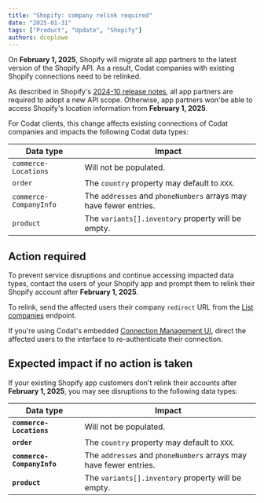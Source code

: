 ```yaml
---
title: "Shopify: company relink required"
date: "2025-01-31"
tags: ["Product", "Update", "Shopify"]
authors: dcoplowe
---
```


On **February 1, 2025**, Shopify will migrate all app partners to the latest version of the Shopify API. As a result, Codat companies with existing Shopify connections need to be relinked.

<!--truncate-->

As described in Shopify's [2024-10 release notes](https://shopify.dev/docs/api/release-notes/2024-10#breaking-changes), all app partners are required to adopt a new API scope. Otherwise, app partners won'be able to access Shopify's location information from **February 1, 2025**. 

For Codat clients, this change affects existing connections of Codat companies and impacts the following Codat data types:

| Data type                  | Impact |
|----------------------------|--------|
| `commerce-Locations`  | Will not be populated. |
| `order`             | The `country` property may default to `XXX`. |
| `commerce-CompanyInfo` | The `addresses` and `phoneNumbers` arrays may have fewer entries. |
| `product`              | The `variants[].inventory` property will be empty. |

## Action required

To prevent service disruptions and continue accessing impacted data types, contact the users of your Shopify app and prompt them to relink their Shopify account after **February 1, 2025**.

To relink, send the affected users their company `redirect` URL from the [List companies](/platform-api#/operations/list-companies) endpoint.

If you're using Codat's embedded [Connection Management UI](/auth-flow/optimize/connection-management), direct the affected users to the interface to re-authenticate their connection.

## Expected impact if no action is taken

If your existing Shopify app customers don't relink their accounts after **February 1, 2025**, you may see disruptions to the following data types:  

| Data type                  | Impact |
|----------------------------|--------|
| **`commerce-Locations`**   | Will not be populated. |
| **`order`**                | The `country` property may default to `XXX`. |
| **`commerce-CompanyInfo`** | The `addresses` and `phoneNumbers` arrays may have fewer entries. |
| **`product`**              | The `variants[].inventory` property will be empty. |